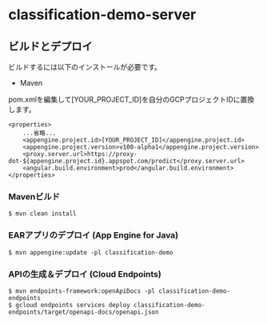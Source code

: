 # classification-demo-server

## ビルドとデプロイ

ビルドするには以下のインストールが必要です。
- Maven

pom.xmlを編集して[YOUR_PROJECT_ID]を自分のGCPプロジェクトIDに置換します。
```
<properties>
    ...省略...
    <appengine.project.id>[YOUR_PROJECT_ID]</appengine.project.id>
    <appengine.project.version>v100-alpha1</appengine.project.version>
    <proxy.server.url>https://proxy-dot-${appengine.project.id}.appspot.com/predict</proxy.server.url>
    <angular.build.environment>prod</angular.build.environment>
</properties>
```

### Mavenビルド
```
$ mvn clean install
```

### EARアプリのデプロイ (App Engine for Java)
```
$ mvn appengine:update -pl classification-demo
```

### APIの生成＆デプロイ (Cloud Endpoints)
```
$ mvn endpoints-framework:openApiDocs -pl classification-demo-endpoints
$ gcloud endpoints services deploy classification-demo-endpoints/target/openapi-docs/openapi.json
```
